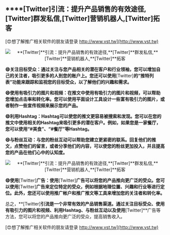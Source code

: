 ## ****[Twitter]**引流：提升产品销售的有效途径,**[Twitter]**群发私信,**[Twitter]**营销机器人,**[Twitter]**拓客**

[😍想了解推广相关软件的朋友请登录 http://www.vst.tw](http://www.vst.tw)

 <center><img src="https://vst.tw/MP4/tuiguang/png/6.png" alt="**[Twitter]**引流：提升产品销售的有效途径,**[Twitter]**群发私信,**[Twitter]**营销机器人,**[Twitter]**拓客"></center>

**😄关注目标受众：通过关注与您产品相关的潜在客户和行业领袖，您可以增加自己的关注者，吸引更多的人到您的账户上。您还可以使用**[Twitter]**的“推特列表”功能来跟踪和监视您的目标受众，以了解他们的兴趣和需求。**

**😄使用有吸引力的图片和视频：在推文中使用有吸引力的图片和视频，可以帮助您增加点击率和转化率。您可以使用平面设计工具设计一些富有吸引力的图片，或者制作一些宣传视频来展示您的产品。**

**😄利用Hashtag：Hashtag可以使您的推文更容易被搜索和发现。您可以在您的推文中使用相关的Hashtag来吸引更多的潜在客户。例如，如果您是一家餐厅，您可以使用“#美食”、“#餐厅”等Hashtag。**

**😄与粉丝互动：与您的粉丝互动可以帮助您建立更紧密的联系。回复他们的推文，点赞他们的留言，或者分享他们的内容，可以使您的粉丝更加投入，并且提高您的产品在他们心中的认知度。**

 <center><img src="https://vst.tw/MP4/tuiguang/png/1.png" alt="**[Twitter]**引流：提升产品销售的有效途径,**[Twitter]**群发私信,**[Twitter]**营销机器人,**[Twitter]**拓客"></center>

**😄使用**[Twitter]**广告：使用**[Twitter]**广告可以将您的产品推向更广泛的受众。您可以使用**[Twitter]**广告来定位特定的受众，例如根据地理位置、兴趣和行业等进行定位。此外，您还可以使用推广帐户和推广推文等工具来增加您的关注者和转化率。**

总之，**[Twitter]**引流是一个非常有效的产品销售渠道。通过关注目标受众、使用有吸引力的图片和视频、利用Hashtag、与粉丝互动以及使用**[Twitter]**广告等方法，您可以将您的产品推向更广泛的受众，提高销售收入。

[😍想了解推广相关软件的朋友请登录 http://www.vst.tw](http://www.vst.tw)



